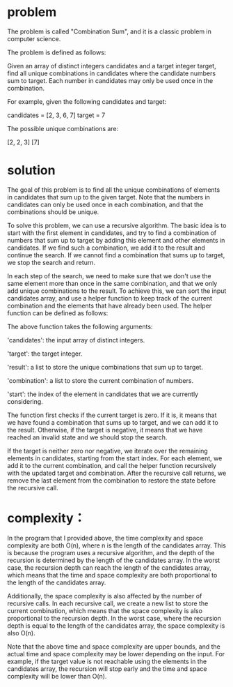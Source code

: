 # problem

The problem is called "Combination Sum", and it is a classic problem in computer science. 

The problem is defined as follows:

Given an array of distinct integers candidates and a target integer target, find all unique combinations in candidates 
where the candidate numbers sum to target. 
Each number in candidates may only be used once in the combination.

For example, given the following candidates and target:

candidates = [2, 3, 6, 7]
target = 7

The possible unique combinations are:

[2, 2, 3]
[7]

# solution

The goal of this problem is to find all the unique combinations of elements in candidates that sum up to the given target. Note that the numbers in candidates can only be used once in each combination, and that the combinations should be unique.

To solve this problem, we can use a recursive algorithm. The basic idea is to start with the first element in candidates, and try to find a combination of numbers that sum up to target by adding this element and other elements in candidates. If we find such a combination, we add it to the result and continue the search. If we cannot find a combination that sums up to target, we stop the search and return.

In each step of the search, we need to make sure that we don't use the same element more than once in the same combination, and that we only add unique combinations to the result. To achieve this, we can sort the input candidates array, and use a helper function to keep track of the current combination and the elements that have already been used. The helper function can be defined as follows:

The above function takes the following arguments:

'candidates': the input array of distinct integers.

'target': the target integer.

'result': a list to store the unique combinations that sum up to target.

'combination': a list to store the current combination of numbers.

'start': the index of the element in candidates that we are currently considering.

The function first checks if the current target is zero. If it is, it means that we have found a combination that sums up to target, and we can add it to the result. Otherwise, if the target is negative, it means that we have reached an invalid state and we should stop the search.

If the target is neither zero nor negative, we iterate over the remaining elements in candidates, starting from the start index. For each element, we add it to the current combination, and call the helper function recursively with the updated target and combination. After the recursive call returns, we remove the last element from the combination to restore the state before the recursive call.

# complexity：

In the program that I provided above, the time complexity and space complexity are both O(n), where n is the length of the candidates array. This is because the program uses a recursive algorithm, and the depth of the recursion is determined by the length of the candidates array. In the worst case, the recursion depth can reach the length of the candidates array, which means that the time and space complexity are both proportional to the length of the candidates array.

Additionally, the space complexity is also affected by the number of recursive calls. In each recursive call, we create a new list to store the current combination, which means that the space complexity is also proportional to the recursion depth. In the worst case, where the recursion depth is equal to the length of the candidates array, the space complexity is also O(n).

Note that the above time and space complexity are upper bounds, and the actual time and space complexity may be lower depending on the input. For example, if the target value is not reachable using the elements in the candidates array, the recursion will stop early and the time and space complexity will be lower than O(n).
